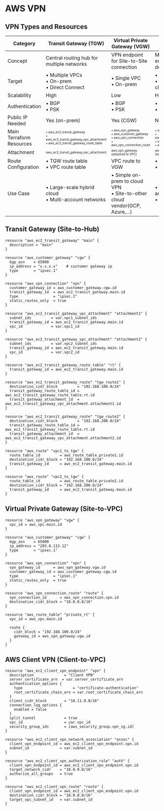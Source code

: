 # AWS VPN

## VPN Types and Resources

| Category | Transit Gateway (TGW) | Virtual Private Gateway (VGW) | AWS Client VPN |
|----------|------------------------|-------------------------------|----------------|
| Concept | Central routing hub for multiple networks | VPN endpoint for Site-to-Site connection | Managed SSL VPN endpoint for client devices |
| Target |• Multiple VPCs<br>• On-prem<br>• Direct Connect|• Single VPC<br>• On-prem|• Single VPC<br>• Remote clients(openvpc)|
| Scalability | High | Low | High |
| Authentication |• BGP<br>• PSK|• BGP<br>• PSK|• Certificate<br>• SAML|
| Public IP Needed | Yes (on-prem) | Yes (CGW) | No |
| Main Terraform Resources |<font size="1">• aws_ec2_transit_gateway<br>• aws_ec2_transit_gateway_vpc_attachment<br>• aws_ec2_transit_gateway_route_table</font>|<font size="1">• aws_vpn_gateway<br>• aws_customer_gateway<br>• aws_vpn_connection<br>• aws_vpn_connection_route</font>|<font size="1">• aws_ec2_client_vpn_endpoint<br>• aws_ec2_client_vpn_network_association<br>• aws_ec2_client_vpn_route<br>• aws_ec2_client_vpn_authorization_rule</font>|
| Attachment |<font size="1">aws_ec2_transit_gateway_vpc_attachment</font>|<font size="1">aws_vpn_gateway<br>(attached to VPC)</font>|<font size="1">aws_ec2_client_vpn_network_association<br>(to subnet)</font>|
| Route Configuration |• TGW route table<br>• VPC route table | VPC route to VGW |• Client VPN route<br>• Authorization rule|
| Use Case |• Large-scale hybrid cloud<br>• Multi-account networks |• Simple on-prem to cloud VPN<br>• Site-to-other cloud vendor(GCP, Azure,...)|• Remote developer access<br>• Flexible SSL VPN|


## Transit Gateway (Site-to-Hub)
```hcl
resource "aws_ec2_transit_gateway" "main" {
  description = "main"
}

resource "aws_customer_gateway" "cgw" {
  bgp_asn    = 65000
  ip_address = "x.x.x.x"    # customer gateway ip
  type       = "ipsec.1"
}

resource "aws_vpn_connection" "vpn" {
  customer_gateway_id = aws_customer_gateway.cgw.id
  transit_gateway_id  = aws_ec2_transit_gateway.main.id
  type                = "ipsec.1"
  static_routes_only  = true
}

resource "aws_ec2_transit_gateway_vpc_attachment" "attachment1" {
  subnet_ids         = var.vpc1_subnet_ids
  transit_gateway_id = aws_ec2_transit_gateway.main.id
  vpc_id             = var.vpc1_id
}

resource "aws_ec2_transit_gateway_vpc_attachment" "attachment2" {
  subnet_ids         = var.vpc2_subnet_ids
  transit_gateway_id = aws_ec2_transit_gateway.main.id
  vpc_id             = var.vpc2_id
}

resource "aws_ec2_transit_gateway_route_table" "rt" {
  transit_gateway_id = aws_ec2_transit_gateway.main.id
}

resource "aws_ec2_transit_gateway_route" "tgw_route1" {
  destination_cidr_block         = "192.168.100.0/24"
  transit_gateway_route_table_id = aws_ec2_transit_gateway_route_table.rt.id
  transit_gateway_attachment_id  = aws_ec2_transit_gateway_vpc_attachment.attachment1.id
}

resource "aws_ec2_transit_gateway_route" "tgw_route2" {
  destination_cidr_block         = "192.168.200.0/24"
  transit_gateway_route_table_id = aws_ec2_transit_gateway_route_table.rt.id
  transit_gateway_attachment_id  = aws_ec2_transit_gateway_vpc_attachment.attachment2.id
}

resource "aws_route" "vpc1_to_tgw" {
  route_table_id         = aws_route_table.private1.id
  destination_cidr_block = "192.168.100.0/24"
  transit_gateway_id     = aws_ec2_transit_gateway.main.id
}

resource "aws_route" "vpc2_to_tgw" {
  route_table_id         = aws_route_table.private2.id
  destination_cidr_block = "192.168.200.0/24"
  transit_gateway_id     = aws_ec2_transit_gateway.main.id
}
```

## Virtual Private Gateway (Site-to-VPC)
```hcl
resource "aws_vpn_gateway" "vgw" {
  vpc_id = aws_vpc.main.id
}

resource "aws_customer_gateway" "cgw" {
  bgp_asn    = 65000
  ip_address = "203.0.113.12"
  type       = "ipsec.1"
}

resource "aws_vpn_connection" "vpn" {
  vpn_gateway_id      = aws_vpn_gateway.vgw.id
  customer_gateway_id = aws_customer_gateway.cgw.id
  type                = "ipsec.1"
  static_routes_only  = true
}

resource "aws_vpn_connection_route" "route" {
  vpn_connection_id      = aws_vpn_connection.vpn.id
  destination_cidr_block = "10.0.0.0/16"
}

resource "aws_route_table" "private_rt" {
  vpc_id = aws_vpc.main.id

  route {
    cidr_block = "192.168.100.0/24"
    gateway_id = aws_vpn_gateway.vgw.id
  }
}
```

## AWS Client VPN (Client-to-VPC)
```hcl
resource "aws_ec2_client_vpn_endpoint" "vpn" {
  description              = "Client VPN"
  server_certificate_arn  = var.server_certificate_arn
  authentication_options {
    type                       = "certificate-authentication"
    root_certificate_chain_arn = var.root_certificate_chain_arn
  }
  client_cidr_block        = "10.11.0.0/16"
  connection_log_options {
    enabled = false
  }
  split_tunnel             = true
  vpc_id                   = var.vpc_id
  security_group_ids       = [aws_security_group.vpn_sg.id]
}

resource "aws_ec2_client_vpn_network_association" "assoc" {
  client_vpn_endpoint_id = aws_ec2_client_vpn_endpoint.vpn.id
  subnet_id              = var.subnet_id
}

resource "aws_ec2_client_vpn_authorization_rule" "auth" {
  client_vpn_endpoint_id = aws_ec2_client_vpn_endpoint.vpn.id
  target_network_cidr    = "10.0.0.0/16"
  authorize_all_groups   = true
}

resource "aws_ec2_client_vpn_route" "route" {
  client_vpn_endpoint_id = aws_ec2_client_vpn_endpoint.vpn.id
  destination_cidr_block = "10.0.0.0/16"
  target_vpc_subnet_id   = var.subnet_id
}
```

